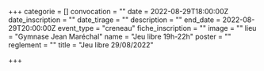 +++
categorie = []
convocation = ""
date = 2022-08-29T18:00:00Z
date_inscription = ""
date_tirage = ""
description = ""
end_date = 2022-08-29T20:00:00Z
event_type = "creneau"
fiche_inscription = ""
image = ""
lieu = "Gymnase Jean Maréchal"
name = "Jeu libre 19h-22h"
poster = ""
reglement = ""
title = "Jeu libre 29/08/2022"

+++
